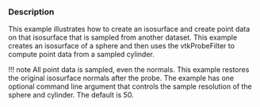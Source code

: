 ### Description

This example illustrates how to create an isosurface and create point data on that isosurface that is sampled from another dataset. This example creates an isosurface of a sphere and then uses the vtkProbeFilter to compute point data from a sampled cylinder.

!!! note
    All point data is sampled, even the normals. This example restores the original isosurface normals after the probe. The example has one optional command line argument that controls the sample resolution of the sphere and cylinder. The default is 50.
